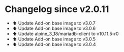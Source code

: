# Changelog since v2.0.11
- ⬆️ Update Add-on base image to v3.0.7 
- ⬆️ Update Add-on base image to v3.0.6 
- ⬆️ Update alpine_3_18/mariadb-client to v10.11.5-r0 
- ⬆️ Update Add-on base image to v3.0.5 
- ⬆️ Update Add-on base image to v3.0.4 
